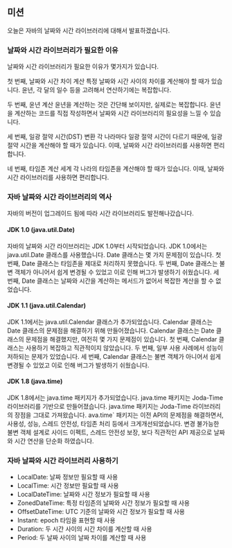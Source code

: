 ## 미션
오늘은 자바의 날짜와 시간 라이브러리에 대해서 발표하겠습니다.

### 날짜와 시간 라이브러리가 필요한 이유
날짜와 시간 라이브러리가 필요한 이유가 몇가지가 있습니다.

첫 번째, 날짜와 시간 차이 계산
특정 날짜와 시간 사이의 차이를 계산해야 할 때가 있습니다. 윤년, 각 달의 일수 등을 고려해서 연산하기에는 복잡합니다.

두 번째, 윤년 계산
윤년을 계산하는 것은 간단해 보이지만, 실제로는 복잡합니다. 윤년을 계산하는 코드를 직접 작성하면서 날짜와 시간 라이브러리의 필요성을 느낄 수 있습니다.

세 번째, 일광 절약 시간(DST) 변환
각 나라마다 일광 절약 시간이 다르기 때문에, 일광 절약 시간을 계산해야 할 때가 있습니다. 이때, 날짜와 시간 라이브러리를 사용하면 편리합니다.

네 번째, 타임존 계산
세계 각 나라의 타임존을 계산해야 할 때가 있습니다. 이때, 날짜와 시간 라이브러리를 사용하면 편리합니다.

### 자바 날짜와 시간 라이브러리의 역사
자바의 버전이 업그레이드 됨에 따라 시간 라이브러리도 발전해나갔습니다.

#### JDK 1.0 (java.util.Date)
자바의 날짜와 시간 라이브러리는 JDK 1.0부터 시작되었습니다. JDK 1.0에서는 java.util.Date 클래스를 사용했습니다.
Date 클래스는 몇 가지 문제점이 있습니다. 
첫 번째, Date 클래스는 타임존을 제대로 처리하지 못했습니다.
두 번째, Date 클래스는 불변 객체가 아니어서 쉽게 변경될 수 있었고 이로 인해 버그가 발생하기 쉬웠습니다.
세 번째, Date 클래스는 날짜와 시간을 계산하는 메서드가 없어서 복잡한 계산을 할 수 없었습니다.

#### JDK 1.1 (java.util.Calendar)
JDK 1.1에서는 java.util.Calendar 클래스가 추가되었습니다. Calendar 클래스는 Date 클래스의 문제점을 해결하기 위해 만들어졌습니다.
Calendar 클래스는 Date 클래스의 문제점을 해결했지만, 여전히 몇 가지 문제점이 있습니다.
첫 번째, Calendar 클래스는 사용하기 복잡하고 직관적이지 않았습니다.
두 번째, 일부 사용 사례에서 성능이 저하되는 문제가 있었습니다.
세 번째, Calendar 클래스는 불변 객체가 아니어서 쉽게 변경될 수 있었고 이로 인해 버그가 발생하기 쉬웠습니다.

#### JDK 1.8 (java.time)
JDK 1.8에서는 java.time 패키지가 추가되었습니다. java.time 패키지는 Joda-Time 라이브러리를 기반으로 만들어졌습니다.
java.time 패키지는 Joda-Time 라이브러리의 장점을 그대로 가져왔습니다.
ava.time` 패키지는 이전 API의 문제점을 해결하면서, 사용성, 성능, 스레드 안전성, 타임존 처리 등에서 크게개선되었습니다.
변경 불가능한 불변 객체 설계로 사이드 이펙트, 스레드 안전성 보장, 보다 직관적인 API 제공으로 날짜와 시간 연산을 단순화 하였습니다.

### 자바 날짜와 시간 라이브러리 사용하기
- LocalDate: 날짜 정보만 필요할 때 사용
- LocalTime: 시간 정보만 필요할 때 사용
- LocalDateTime: 날짜와 시간 정보가 필요할 때 사용
- ZonedDateTime: 특정 타임존의 날짜와 시간 정보가 필요할 때 사용
- OffsetDateTime: UTC 기준의 날짜와 시간 정보가 필요할 때 사용
- Instant: epoch 타임을 표현할 때 사용
- Duration: 두 시간 사이의 시간 차이를 계산할 때 사용
- Period: 두 날짜 사이의 날짜 차이를 계산할 때 사용